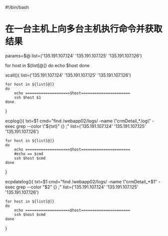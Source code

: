 #!/bin/bash
# 在一台主机上向多台主机执行命令并获取结果
params=$@
list=('135.191.107.124' '135.191.107.125' '135.191.107.126')

for host in ${list[@]}
do
    echo $host
done


xcall(){
    list=('135.191.107.124' '135.191.107.125' '135.191.107.126')

    for host in ${list[@]}
    do
        echo ====================$host======================
        ssh $host $1
    done    
} 



ecplog(){
    txt=$1
    cmd="find /webapp02/logs/ -name \"crmDetail_*.log\" -exec grep --color \"${txt}\" {} \;"
    list=('135.191.107.124' '135.191.107.125' '135.191.107.126')

    for host in ${list[@]}
    do
        echo ====================$host======================
        #echo == $cmd
        ssh $host $cmd
    done
}


ecpdatelog(){
    txt=$1
    cmd="find /webapp02/logs/ -name \"crmDetail_*$1\" -exec grep --color \"$2\" {} \;"
    list=('135.191.107.124' '135.191.107.125' '135.191.107.126')

    for host in ${list[@]}
    do
        echo ====================$host======================
        ssh $host $cmd
    done  
}